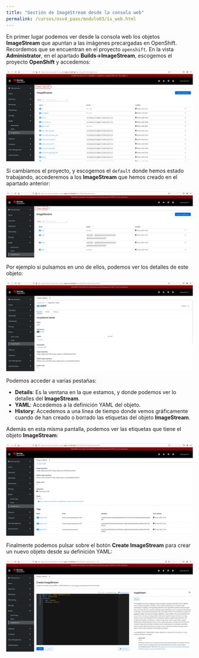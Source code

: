 ```yaml
---
title: "Gestión de ImageStream desde la consola web"
permalink: /cursos/osv4_paas/modulo03/is_web.html
---
```


En primer lugar podemos ver desde la consola web los objetos **ImageStream** que apuntan a las imágenes precargadas en OpenShift. Recordemos que se encuentran en el proyecto `openshift`. En la vista **Administrator**, en el apartado **Builds->ImageStream**, escogemos el proyecto **OpenShift** y accedemos:

![is](img/is_web1.png)

Si cambiamos el proyecto, y escogemos el `default` donde hemos estado trabajando, accederemos a los **ImageStream** que hemos creado en el apartado anterior:

![is](img/is_web2.png)

Por ejemplo si pulsamos en uno de ellos, podemos ver los detalles de este objeto:

![is](img/is_web3.png)

Podemos acceder a varias pestañas:

* **Details**: Es la ventana en la que estamos, y donde podemos ver lo detalles del **ImageStream**.
* **YAML**: Accedemos a la definición YAML del objeto.
* **History**: Accedemos a una línea de tiempo donde vemos gráficamente cuando de han creado o borrado las etiquetas del objeto **ImageStream**.

Además en esta misma pantalla, podemos ver las etiquetas que tiene el objeto **ImageStream**:

![is](img/is_web4.png)

Finalmente podemos pulsar sobre el botón **Create ImageStream** para crear un nuevo objeto desde su definición YAML:

![is](img/is_web5.png)


